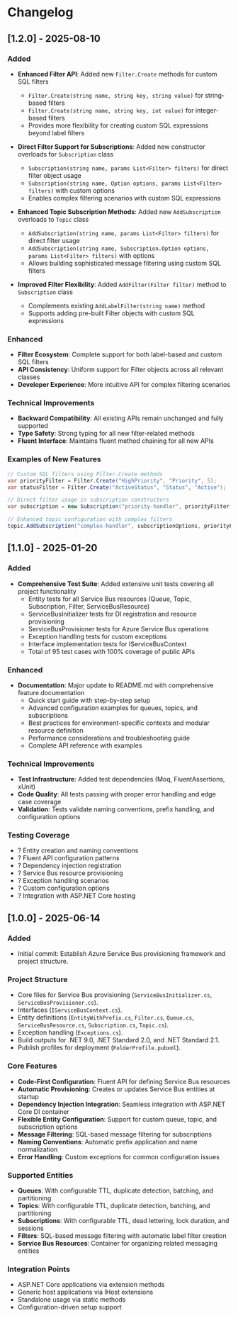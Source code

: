 # Changelog

## [1.2.0] - 2025-08-10
### Added
- **Enhanced Filter API**: Added new `Filter.Create` methods for custom SQL filters
  - `Filter.Create(string name, string key, string value)` for string-based filters
  - `Filter.Create(string name, string key, int value)` for integer-based filters
  - Provides more flexibility for creating custom SQL expressions beyond label filters

- **Direct Filter Support for Subscriptions**: Added new constructor overloads for `Subscription` class
  - `Subscription(string name, params List<Filter> filters)` for direct filter object usage
  - `Subscription(string name, Option options, params List<Filter> filters)` with custom options
  - Enables complex filtering scenarios with custom SQL expressions

- **Enhanced Topic Subscription Methods**: Added new `AddSubscription` overloads to `Topic` class
  - `AddSubscription(string name, params List<Filter> filters)` for direct filter usage
  - `AddSubscription(string name, Subscription.Option options, params List<Filter> filters)` with options
  - Allows building sophisticated message filtering using custom SQL filters

- **Improved Filter Flexibility**: Added `AddFilter(Filter filter)` method to `Subscription` class
  - Complements existing `AddLabelFilter(string name)` method
  - Supports adding pre-built Filter objects with custom SQL expressions

### Enhanced
- **Filter Ecosystem**: Complete support for both label-based and custom SQL filters
- **API Consistency**: Uniform support for Filter objects across all relevant classes
- **Developer Experience**: More intuitive API for complex filtering scenarios

### Technical Improvements
- **Backward Compatibility**: All existing APIs remain unchanged and fully supported
- **Type Safety**: Strong typing for all new filter-related methods
- **Fluent Interface**: Maintains fluent method chaining for all new APIs

### Examples of New Features
```csharp
// Custom SQL filters using Filter.Create methods
var priorityFilter = Filter.Create("HighPriority", "Priority", 5);
var statusFilter = Filter.Create("ActiveStatus", "Status", "Active");

// Direct filter usage in subscription constructors
var subscription = new Subscription("priority-handler", priorityFilter, statusFilter);

// Enhanced topic configuration with complex filters
topic.AddSubscription("complex-handler", subscriptionOptions, priorityFilter, statusFilter);
```

## [1.1.0] - 2025-01-20
### Added
- **Comprehensive Test Suite**: Added extensive unit tests covering all project functionality
  - Entity tests for all Service Bus resources (Queue, Topic, Subscription, Filter, ServiceBusResource)
  - ServiceBusInitializer tests for DI registration and resource provisioning
  - ServiceBusProvisioner tests for Azure Service Bus operations
  - Exception handling tests for custom exceptions
  - Interface implementation tests for IServiceBusContext
  - Total of 95 test cases with 100% coverage of public APIs

### Enhanced
- **Documentation**: Major update to README.md with comprehensive feature documentation
  - Quick start guide with step-by-step setup
  - Advanced configuration examples for queues, topics, and subscriptions
  - Best practices for environment-specific contexts and modular resource definition
  - Performance considerations and troubleshooting guide
  - Complete API reference with examples

### Technical Improvements
- **Test Infrastructure**: Added test dependencies (Moq, FluentAssertions, xUnit)
- **Code Quality**: All tests passing with proper error handling and edge case coverage
- **Validation**: Tests validate naming conventions, prefix handling, and configuration options

### Testing Coverage
- ? Entity creation and naming conventions
- ? Fluent API configuration patterns
- ? Dependency injection registration
- ? Service Bus resource provisioning
- ? Exception handling scenarios
- ? Custom configuration options
- ? Integration with ASP.NET Core hosting

## [1.0.0] - 2025-06-14
### Added
- Initial commit: Establish Azure Service Bus provisioning framework and project structure.

### Project Structure
- Core files for Service Bus provisioning (`ServiceBusInitializer.cs`, `ServiceBusProvisioner.cs`).
- Interfaces (`IServiceBusContext.cs`).
- Entity definitions (`EntityWithPrefix.cs`, `Filter.cs`, `Queue.cs`, `ServiceBusResource.cs`, `Subscription.cs`, `Topic.cs`).
- Exception handling (`Exceptions.cs`).
- Build outputs for .NET 9.0, .NET Standard 2.0, and .NET Standard 2.1.
- Publish profiles for deployment (`FolderProfile.pubxml`).

### Core Features
- **Code-First Configuration**: Fluent API for defining Service Bus resources
- **Automatic Provisioning**: Creates or updates Service Bus entities at startup
- **Dependency Injection Integration**: Seamless integration with ASP.NET Core DI container
- **Flexible Entity Configuration**: Support for custom queue, topic, and subscription options
- **Message Filtering**: SQL-based message filtering for subscriptions
- **Naming Conventions**: Automatic prefix application and name normalization
- **Error Handling**: Custom exceptions for common configuration issues

### Supported Entities
- **Queues**: With configurable TTL, duplicate detection, batching, and partitioning
- **Topics**: With configurable TTL, duplicate detection, batching, and partitioning  
- **Subscriptions**: With configurable TTL, dead lettering, lock duration, and sessions
- **Filters**: SQL-based message filtering with automatic label filter creation
- **Service Bus Resources**: Container for organizing related messaging entities

### Integration Points
- ASP.NET Core applications via extension methods
- Generic host applications via IHost extensions
- Standalone usage via static methods
- Configuration-driven setup support
